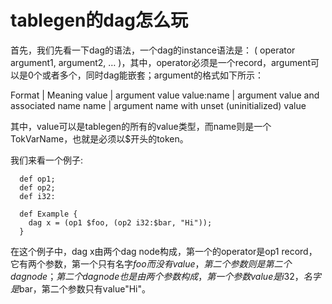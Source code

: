 # tablegen的dag怎么玩


  首先，我们先看一下dag的语法，一个dag的instance语法是： ( operator argument1, argument2, … )，其中，operator必须是一个record，argument可以是0个或者多个，同时dag能嵌套；argument的格式如下所示：

  Format      | Meaning
  value	      | argument value
  value:name  | argument value and associated name
  name	      | argument name with unset (uninitialized) value
  
  其中，value可以是tablegen的所有的value类型，而name则是一个TokVarName，也就是必须以$开头的token。

  我们来看一个例子:
```
  def op1;
  def op2;
  def i32:
  
  def Example {
    dag x = (op1 $foo, (op2 i32:$bar, "Hi"));
  }
```
  在这个例子中，dag x由两个dag node构成，第一个的operator是op1 record，它有两个参数，第一个只有名字$foo而没有value，第二个参数则是第二个dag node；第二个dag node也是由两个参数构成，第一个参数value是i32，名字是$bar，第二个参数只有value"Hi"。
